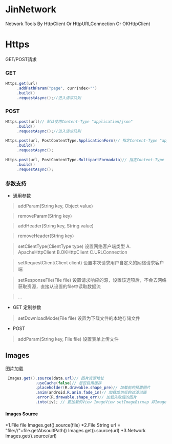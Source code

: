 # JinNetwork
Network Tools By HttpClient Or HttpURLConnection Or OKHttpClient

# Https 
GET/POST请求
### GET
```java
Https.get(url)
     .addPathParam("page", currIndex+"")
     .build()
     .requestAsync();//进入请求队列
```
### POST
```Java
Https.post(url)// 默认使用Content-Type "application/json"
     .build()
     .requestAsync();//进入请求队列
     
Https.post(url, PostContentType.ApplicationForm)// 指定Content-Type "application/x-www-form-urlencoded"
     .build()
     .requestAsync();
   
Https.post(url, PostContentType.MultipartFormadata)// 指定Content-Type "multipart/form-data"
     .build()
     .requestAsync();
```

### 参数支持
* 通用参数
> addParam(String key, Object value) 

> removeParam(String key) 

> addHeader(String key, String value) 

> removeHeader(String key) 

> setClientType(ClientType type) 设置网络客户端类型 A. ApacheHttpClient B.OKHttpClient C.URLConnection 

> setRequestClient(Client client) 设置本次请求用户自定义的网络请求客户端 

> setResponseFile(File file) 设置请求响应的源，设置该选项后，不会去网络获取资源，直接从设置的file中读取数据流 

> ... 

* GET 定制参数 
> setDownloadMode(File file) 设置为下载文件的本地存储文件 

* POST
> addParam(String key, File file) 设置表单上传文件 

## Images 
图片加载
```Java
 Images.get().source(data.url)// 图片资源地址
             .useCache(false)// 是否启用缓存
             .placeholder(R.drawable.shape_pre)// 加载前的预置图片
             .anim(android.R.anim.fade_in)// 加载成功后的过渡动画
             .error(R.drawable.shape_err)// 加载失败后的图片
             .into(iv); // 要加载的View ImageView setImageBitmap 非ImageView setBackgroundDrawable
```

#### Images Source
*1.File file Images.get().source(file)
*2.File String url = "file://"+file.getAbsoultPath() Images.get().source(url)
*3.Network Images.get().source(url)
  

